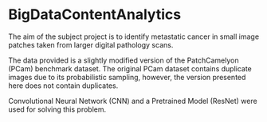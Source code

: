 # BigDataContentAnalytics
The aim of the subject project is to identify metastatic cancer in small image patches taken from larger digital pathology 
scans. 

The data provided is a slightly modified version of the PatchCamelyon (PCam) benchmark dataset. 
The original PCam dataset contains duplicate images due to its probabilistic sampling, however, the version presented here 
does not contain duplicates.

Convolutional Neural Network (CNN) and a Pretrained Model (ResNet) were used for solving this problem.
